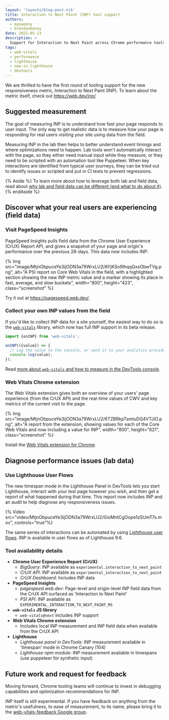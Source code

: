 ```yaml
---
layout: 'layouts/blog-post.njk'
title: Interaction to Next Paint (INP) tool support
authors:
  - egsweeny
  - brendankenny
date: 2022-05-13
description: >
  Support for Interaction to Next Paint across Chrome performance tools.
tags:
  - web-vitals
  - performance
  - lighthouse
  - new-in-lighthouse
  - devtools
---
```


We are thrilled to have the first round of tooling support for the new responsiveness metric, Interaction to Next Paint (INP). To learn about the metric itself, check out https://web.dev/inp/

## Suggested measurement

The goal of measuring INP is to understand how fast your page responds to user input. The only way to get realistic data is to measure how your page is responding for real users visiting your site using data from the field.

Measuring INP in the lab then helps to better understand event timings and where optimizations need to happen. Lab tools won't automatically interact with the page, so they either need manual input while they measure, or they need to be scripted with an automation tool like Puppeteer. When key interactions are identified from typical user journeys, they can be tried out to identify issues or scripted and put in CI tests to prevent regressions.

{% Aside %}
To learn more about how to leverage both lab and field data, read about [why lab and field data can be different (and what to do about it)](https://web.dev/lab-and-field-data-differences/).
{% endAside %}

## Discover what your real users are experiencing (field data)

### Visit PageSpeed Insights

PageSpeed Insights pulls field data from the Chrome User Experience (CrUX) Report API, and gives a snapshot of your page and origin's performance over the previous 28-days. This data now includes INP:

{% Img src="image/MtjnObpuceYe3ijODN3a79WrxLU2/AYjKSo9IhqqQxsObwTVg.png", alt="A PSI report on Core Web Vitals in the field, with a highlighted section showing the new INP metric value and a marker showing its place in fast, average, and slow buckets", width="800", height="423", class="screenshot" %}

Try it out at https://pagespeed.web.dev/.

### Collect your own INP values from the field

If you'd like to collect INP data for a site yourself, the easiest way to do so is the [`web-vitals`](https://github.com/GoogleChrome/web-vitals/tree/f33da096d689a5a8809b58c19e8546cb88a8f78c#install-and-load-the-library) library, which now has full INP support in its beta release.

```js
import {onINP} from 'web-vitals';

onINP(({value}) => {
  // Log the value to the console, or send it to your analytics provider.
  console.log(value);
});
```

Read [more about `web-vitals` and how to measure in the DevTools console](https://web.dev/inp/#measure-inp-in-javascript).

### Web Vitals Chrome extension

The Web Vitals extension gives both an overview of your users' page experience (from the CrUX API) and the real-time values of CWV and key metrics of the current visit to the page.

{% Img src="image/MtjnObpuceYe3ijODN3a79WrxLU2/6TZBRkpTsmtuDQ4VTJIO.png", alt="A report from the extension, showing values for each of the Core Web Vitals and now including a value for INP", width="800", height="621", class="screenshot" %}

Install the [Web Vitals extension for Chrome](https://chrome.google.com/webstore/detail/web-vitals/ahfhijdlegdabablpippeagghigmibma).

## Diagnose performance issues (lab data)

### Use Lighthouse User Flows

The new timespan mode in the Lighthouse Panel in DevTools lets you start Lighthouse, interact with your test page however you wish, and then get a report of what happened during that time. This report now includes INP and an audit to help diagnose any responsiveness issues.

{% Video src="video/MtjnObpuceYe3ijODN3a79WrxLU2/GioMntCgOope1zSUmT7s.mov", controls="true"%}

The same series of interactions can be automated by using [Lighthouse user flows](https://web.dev/lighthouse-user-flows/). INP is available in user flows as of Lighthouse 9.6.

### Tool availability details

- **Chrome User Experience Report (CrUX)**
  - _BigQuery_: INP available as `experimental.interaction_to_next_paint` 
  - _CrUX API_: INP available as `experimental_interaction_to_next_paint`
  - _CrUX Dashboard_: Includes INP data
- **PageSpeed Insights**
  - _pagespeed.web.dev_: Page-level and origin-level INP field data from the CrUX API surfaced as 'Interaction to Next Paint'
  - _PSI API_: INP available as `EXPERIMENTAL_INTERACTION_TO_NEXT_PAINT_MS`
- **`web-vitals` JS library**
  - _`web-vitals@next`_ includes INP support
- **Web Vitals Chrome extension**
  - Includes local INP measurement and INP field data when available from the CrUX API
- **Lighthouse**
  - _Lighthouse panel in DevTools_: INP measurement available in 'timespan' mode in Chrome Canary (104)
  - _Lighthouse npm module_: INP measurement available in timespans (use puppeteer for synthetic input)

## Future work and request for feedback

Moving forward, Chrome tooling teams will continue to invest in debugging capabilities and optimization recommendations for INP.

INP itself is still experimental. If you have feedback on anything from the metric's usefulness, to ease of measurement, to its name, please bring it to the [web-vitals-feedback Google group](https://groups.google.com/g/web-vitals-feedback).
